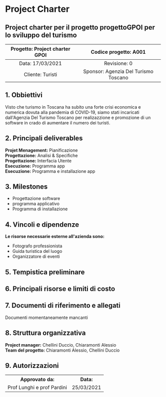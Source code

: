 # Project Charter
## Project charter per il progetto progettoGPOI per lo sviluppo del turismo

| Progetto: Project charter GPOI | Codice progetto: A001 |
| :----: | :----: |
| Data: 17/03/2021  | Revisione: 0 |
| Cliente: Turisti  | Sponsor: Agenzia Del Turismo Toscano  |

## 1. Obbiettivi
Visto che turismo in Toscana ha subito una forte crisi economica e numerica dovuta alla pandemia di COVID-19, siamo stati incaricati dall'Agenzia Del Turismo Toscano per realizazzione e promozione di un software in crado di aumentare il numero dei turisti.

## 2. Principali deliverables
**Projet Menagement:** Pianificazione <br>
**Progettazione:** Analisi & Specifiche <br>
**Progettazione:** Interfacia Utente <br>
**Esecuzione:** Programma app <br> 
**Esecuzione:** Programma e installazione app <br>

## 3. Milestones
* Progettazione software
* programma applicativo
* Programma di installazione

## 4. Vincoli e dipendenze
**Le risorse necessarie esterne all'azienda sono:**
* Fotografo professionista
* Guida turistica del luogo
* Organizzatore di eventi

## 5. Tempistica preliminare

## 6. Principali risorse e limiti di costo

## 7. Documenti di riferimento e allegati
Documenti momentaneamente mancanti

## 8. Struttura organizzativa
**Project manager:** Chellini Duccio, Chiaramonti Alessio <br>
**Team del progetto:** Chiaramonti Alessio, Chellini Duccio

## 9. Autorizzazioni
<table>
  <tbody>
    <tr>
      <th>Approvato da:</th>
      <th> Data: </th>  
    </tr>
         <tr>
          <td>Prof Lunghi e prof Pardini</td>
          <td>25/03/2021</td>
    </tr>
    
    
   </table>



 
